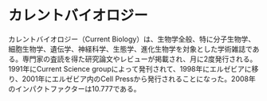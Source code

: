 # カレントバイオロジー

カレントバイオロジー（Current Biology）は、生物学全般、特に分子生物学、細胞生物学、遺伝学、神経科学、生態学、進化生物学を対象とした学術雑誌である。専門家の査読を得た研究論文やレビューが掲載され、月に2度発行される。1991年にCurrent Science groupによって発刊されて、1998年にエルゼビアに移り、2001年にエルゼビア内のCell Pressから発行されることになった。2008年のインパクトファクターは10.777である。